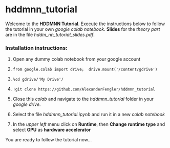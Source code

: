 # hddmnn_tutorial

Welcome to the **HDDMNN Tutorial**. Execute the instructions below to follow the tutorial in your own *google colab notebook*.
**Slides** for the *theory part* are in the file *hddm_nn_tutorial_slides.pdf*. 

### Installation instructions:

1. Open any dummy colab notebook from your google account

2. `from google.colab import drive; 
drive.mount('/content/gdrive')`

3. `%cd gdrive/'My Drive'/`

4. `!git clone https://github.com/AlexanderFengler/hddmnn_tutorial`

5. Close this *colab* and navigate to the *hddmnn_tutorial* folder in your *google drive*.

6. Select the file *hddmnn_tutorial.ipynb* and run it in a new *colab notebook*

7. In the *upper left* menu click on **Runtime**, then **Change runtime type** and select **GPU** as **hardware accelerator**

You are ready to follow the tutorial now... 
